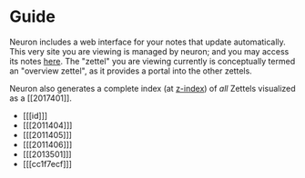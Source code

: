 # Guide

Neuron includes a web interface for your notes that update automatically. This very site you are viewing is managed by neuron; and you may access its notes [here](https://github.com/srid/neuron/tree/master/guide). The "zettel" you are viewing currently is conceptually termed an "overview zettel", as it provides a portal into the other zettels. 

Neuron also generates a complete index (at [z-index](./z-index.html)) of *all* Zettels visualized as a [[2017401]].

- [[[id]]]
- [[[2011404]]]
- [[[2011405]]]
- [[[2011406]]]
- [[[2013501]]]
- [[[cc1f7ecf]]]
